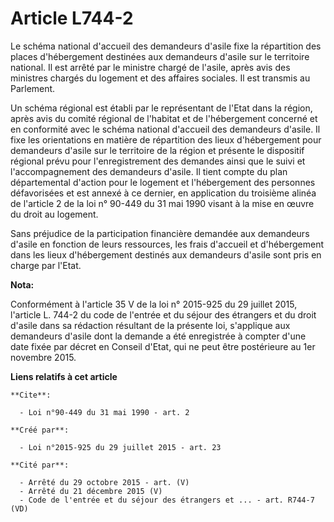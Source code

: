 # Article L744-2

Le schéma national d'accueil des demandeurs d'asile fixe la répartition des places d'hébergement destinées aux demandeurs
d'asile sur le territoire national. Il est arrêté par le ministre chargé de l'asile, après avis des ministres chargés du
logement et des affaires sociales. Il est transmis au Parlement. 

Un schéma régional est établi par le représentant de l'Etat dans la région, après avis du comité régional de l'habitat et de
l'hébergement concerné et en conformité avec le schéma national d'accueil des demandeurs d'asile. Il fixe les orientations en
matière de répartition des lieux d'hébergement pour demandeurs d'asile sur le territoire de la région et présente le
dispositif régional prévu pour l'enregistrement des demandes ainsi que le suivi et l'accompagnement des demandeurs d'asile.
Il tient compte du plan départemental d'action pour le logement et l'hébergement des personnes défavorisées et est annexé à
ce dernier, en application du troisième alinéa de l'article 2 de la loi n° 90-449 du 31 mai 1990 visant à la mise en œuvre du
droit au logement. 

Sans préjudice de la participation financière demandée aux demandeurs d'asile en fonction de leurs ressources, les frais
d'accueil et d'hébergement dans les lieux d'hébergement destinés aux demandeurs d'asile sont pris en charge par l'Etat.

**Nota:**

Conformément à l'article 35 V de la loi n° 2015-925 du 29 juillet 2015, l'article L. 744-2 du code de l'entrée et du séjour
des étrangers et du droit d'asile dans sa rédaction résultant de la présente loi, s'applique aux demandeurs d'asile dont la
demande a été enregistrée à compter d'une date fixée par décret en Conseil d'Etat, qui ne peut être postérieure au 1er
novembre 2015.

**Liens relatifs à cet article**

	**Cite**:

	  - Loi n°90-449 du 31 mai 1990 - art. 2

	**Créé par**:

	  - Loi n°2015-925 du 29 juillet 2015 - art. 23

	**Cité par**:

	  - Arrêté du 29 octobre 2015 - art. (V)
	  - Arrêté du 21 décembre 2015 (V)
	  - Code de l'entrée et du séjour des étrangers et ... - art. R744-7 (VD)
